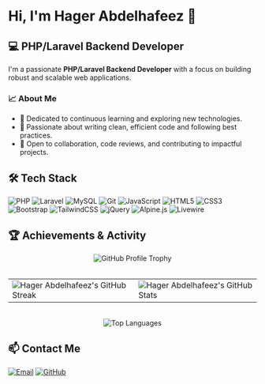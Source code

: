 # Hi, I'm Hager Abdelhafeez 👋
## 💻 PHP/Laravel Backend Developer

I'm a passionate **PHP/Laravel Backend Developer** with a focus on building robust and scalable web applications. 

### 📈 About Me
- 🔎 Dedicated to continuous learning and exploring new technologies.
- 🧩 Passionate about writing clean, efficient code and following best practices.
- 🤝 Open to collaboration, code reviews, and contributing to impactful projects.


## 🛠️ Tech Stack
<!-- Badges render on GitHub; keep them as-is -->
![PHP](https://img.shields.io/badge/PHP-777BB4?logo=php&logoColor=white)
![Laravel](https://img.shields.io/badge/Laravel-FF2D20?logo=laravel&logoColor=white)
![MySQL](https://img.shields.io/badge/MySQL-4479A1?logo=mysql&logoColor=white)
![Git](https://img.shields.io/badge/Git-F05032?logo=git&logoColor=white)
![JavaScript](https://img.shields.io/badge/JavaScript-F7DF1E?logo=javascript&logoColor=black)
![HTML5](https://img.shields.io/badge/HTML5-E34F26?logo=html5&logoColor=white)
![CSS3](https://img.shields.io/badge/CSS3-1572B6?logo=css3&logoColor=white)
![Bootstrap](https://img.shields.io/badge/Bootstrap-7952B3?logo=bootstrap&logoColor=white)
![TailwindCSS](https://img.shields.io/badge/Tailwind_CSS-38B2AC?logo=tailwindcss&logoColor=white)
![jQuery](https://img.shields.io/badge/jQuery-0769AD?logo=jquery&logoColor=white)
![Alpine.js](https://img.shields.io/badge/Alpine.js-8BC0D0?logo=alpine.js&logoColor=black)
![Livewire](https://img.shields.io/badge/Livewire-ff2d20?logo=laravel&logoColor=white)


## 🏆 Achievements & Activity

<div align="center">
  <!-- GitHub Profile Trophy: Celebrates your milestones -->
  <img src="https://github-profile-trophy.vercel.app/?username=hagerabdelhafeez&theme=radical" alt="GitHub Profile Trophy" />
</div>

<br/>

<div align="center">
  <!-- GitHub Streak Stats and GitHub Stats side by side -->
  <table border="0">
    <tr>
      <td>
        <img src="https://github-readme-streak-stats.herokuapp.com/?user=hagerabdelhafeez&theme=radical" alt="Hager Abdelhafeez's GitHub Streak"/>
      </td>
      <td>
        <img src="https://github-readme-stats.vercel.app/api?username=hagerabdelhafeez&show_icons=true&theme=radical" alt="Hager Abdelhafeez's GitHub Stats"/>
      </td>
    </tr>
  </table>
</div>

<br/>

<div align="center">
  <!-- Top Languages: Highlights your most used languages -->
  <img src="https://github-readme-stats.vercel.app/api/top-langs/?username=hagerabdelhafeez&layout=compact&theme=radical" alt="Top Languages" />
</div>


## 📫 Contact Me

[![Email](https://img.shields.io/badge/Email-hager.abdo121@hotmail.com-blue?logo=gmail&logoColor=white)](mailto:hager.abdo121@hotmail.com)
[![GitHub](https://img.shields.io/badge/GitHub-hagerabdelhafeez-181717?logo=github)](https://github.com/hagerabdelhafeez)








